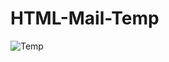 # HTML-Mail-Temp

![Temp](https://github.com/KingRyuK69/HTML-Mail-Temp/assets/80317920/5c26a96a-db6d-4465-a146-ae6da27ccac8)
